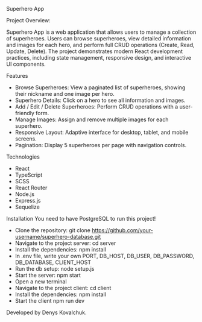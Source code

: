 Superhero App

Project Overview:

Superhero App is a web application that allows users to manage a collection of superheroes. Users can browse superheroes, view detailed information and images for each hero, and perform full CRUD operations (Create, Read, Update, Delete). The project demonstrates modern React development practices, including state management, responsive design, and interactive UI components.

Features
- Browse Superheroes: View a paginated list of superheroes, showing their nickname and one image per hero.
- Superhero Details: Click on a hero to see all information and images.
- Add / Edit / Delete Superheroes: Perform CRUD operations with a user-friendly form.
- Manage Images: Assign and remove multiple images for each superhero.
- Responsive Layout: Adaptive interface for desktop, tablet, and mobile screens.
- Pagination: Display 5 superheroes per page with navigation controls.

Technologies
- React
- TypeScript
- SCSS
- React Router
- Node.js
- Express.js
- Sequelize

Installation
You need to have PostgreSQL to run this project!
- Clone the repository:
git clone https://github.com/your-username/superhero-database.git
- Navigate to the project server:
cd server
- Install the dependencies:
npm install
- In .env file, write your own PORT, DB_HOST, DB_USER, DB_PASSWORD, DB_DATABASE, CLIENT_HOST
- Run the db setup:
node setup.js
- Start the server:
npm start
- Open a new terminal
- Navigate to the project client:
cd client
- Install the dependencies:
npm install
- Start the client
npm run dev

Developed by
Denys Kovalchuk.
